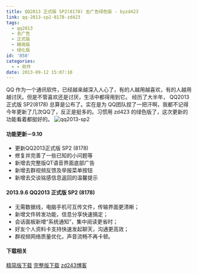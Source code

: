 ```yaml
---
title: QQ2013 正式版 SP2(8178) 去广告绿色版 - byzd423
link: qq-2013-sp2-8178-zd423
tags:
  - qq2013
  - 去广告
  - 正式版
  - 精简版
  - 绿化版
id: '858'
categories:
  - - 软件
date: 2013-09-12 15:07:10
---
```


QQ 作为一个通讯软件，已经越来越深入人心了，有的人越用越喜欢，有的人越用越讨厌。但是不管喜欢还是讨厌，生活中都得用到它。 经历了大半年， QQ2013 正式版 SP2(8178) 总算是公布了。实在是为 QQ团队捏了一把汗啊，我都不记得今年更新了几次QQ了，反正是挺多的。习惯用 zd423 的绿色版了，这次更新的功能看着都挺好的。 ![qq2013-sp2](../images/uploads/2013/09/QQ图片20130912150528.jpg)

#### 功能更新－9.10

*   更新QQ2013正式版 SP2 (8178)
*   修复并完善了一些已知的小问题等
*   新增去完整版QT语音界面底部广告
*   新增去群视频反馈及举报菜单按钮
*   新增去交谈铭感信息返回的温馨提示

#### 2013.9.6 QQ2013 正式版 SP2 (8178)

*   无需数据线，电脑手机可互传文件，传输界面更清晰；
*   新增文件转发功能，信息分享快速搞定；
*   会话面板新增“系统通知”，集中阅读更省时；
*   好友个人资料卡支持快速发起聊天，沟通更高效；
*   群视频网络质量优化，声音流畅不再卡顿。

#### 下载相关

[精简版下载](http://pan.baidu.com/share/link?shareid=2715332987&uk=1796312283) [完整版下载](http://pan.baidu.com/share/link?shareid=2717938413&uk=1796312283) [zd243博客](http://www.zdfans.com/554.html)